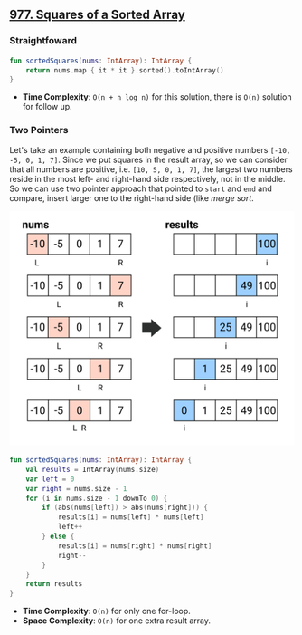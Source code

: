 ## [977. Squares of a Sorted Array](https://leetcode.com/problems/squares-of-a-sorted-array/)

### Straightfoward

```kotlin
fun sortedSquares(nums: IntArray): IntArray {
    return nums.map { it * it }.sorted().toIntArray()
}
```

* **Time Complexity**: `O(n + n log n)` for this solution, there is `O(n)` solution for follow up.

### Two Pointers
Let's take an example containing both negative and positive numbers `[-10, -5, 0, 1, 7]`. Since we put squares in the result array, so we can consider that all numbers are positive, i.e. `[10, 5, 0, 1, 7]`, the largest two numbers reside in the most left- and right-hand side respectively, not in the middle. So we can use two pointer approach that pointed to `start` and `end` and compare, insert larger one to the right-hand side (like *merge sort*.

![Illustration](../media/977.squares-of-a-sorted-array.png)

```kotlin
fun sortedSquares(nums: IntArray): IntArray {
    val results = IntArray(nums.size)
    var left = 0
    var right = nums.size - 1
    for (i in nums.size - 1 downTo 0) {
        if (abs(nums[left]) > abs(nums[right])) {
            results[i] = nums[left] * nums[left]
            left++
        } else {
            results[i] = nums[right] * nums[right]
            right--
        }
    }
    return results
}

```

* **Time Complexity**: `O(n)` for only one for-loop.
* **Space Complexity**: `O(n)` for one extra result array.